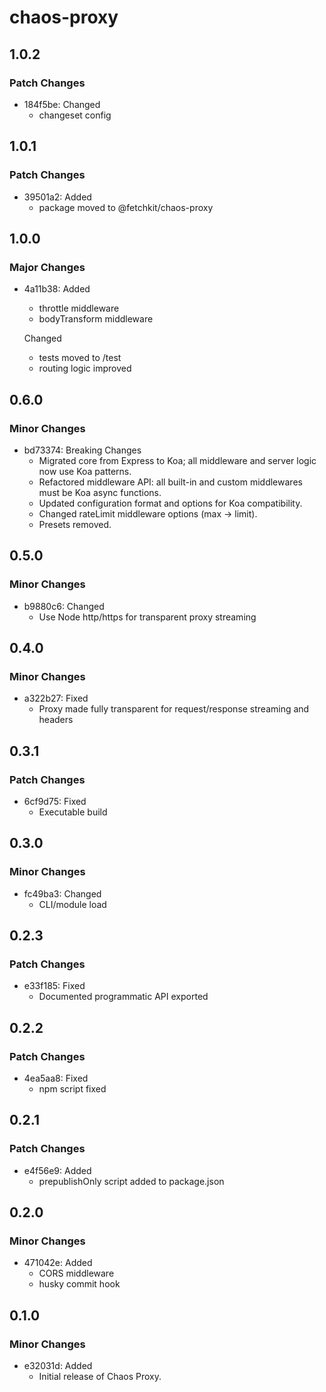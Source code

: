 # chaos-proxy

## 1.0.2

### Patch Changes

- 184f5be: Changed
  - changeset config

## 1.0.1

### Patch Changes

- 39501a2: Added
  - package moved to @fetchkit/chaos-proxy

## 1.0.0

### Major Changes

- 4a11b38: Added
  - throttle middleware
  - bodyTransform middleware

  Changed
  - tests moved to /test
  - routing logic improved

## 0.6.0

### Minor Changes

- bd73374: Breaking Changes
  - Migrated core from Express to Koa; all middleware and server logic now use Koa patterns.
  - Refactored middleware API: all built-in and custom middlewares must be Koa async functions.
  - Updated configuration format and options for Koa compatibility.
  - Changed rateLimit middleware options (max → limit).
  - Presets removed.

## 0.5.0

### Minor Changes

- b9880c6: Changed
  - Use Node http/https for transparent proxy streaming

## 0.4.0

### Minor Changes

- a322b27: Fixed
  - Proxy made fully transparent for request/response streaming and headers

## 0.3.1

### Patch Changes

- 6cf9d75: Fixed
  - Executable build

## 0.3.0

### Minor Changes

- fc49ba3: Changed
  - CLI/module load

## 0.2.3

### Patch Changes

- e33f185: Fixed
  - Documented programmatic API exported

## 0.2.2

### Patch Changes

- 4ea5aa8: Fixed
  - npm script fixed

## 0.2.1

### Patch Changes

- e4f56e9: Added
  - prepublishOnly script added to package.json

## 0.2.0

### Minor Changes

- 471042e: Added
  - CORS middleware
  - husky commit hook

## 0.1.0

### Minor Changes

- e32031d: Added
  - Initial release of Chaos Proxy.
